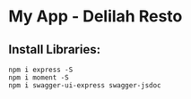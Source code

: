 # My App - Delilah Resto

## Install Libraries:
```
npm i express -S
npm i moment -S
npm i swagger-ui-express swagger-jsdoc
```
